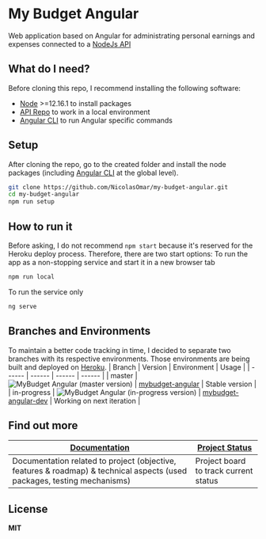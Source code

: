 # My Budget Angular
Web application based on Angular for administrating personal earnings and expenses connected to a [NodeJs API](https://github.com/NicolasOmar/my-budget-api)

## What do I need?
Before cloning this repo, I recommend installing the following software:
- [Node](https://nodejs.org/en/download/) >=12.16.1 to install packages
- [API Repo](https://github.com/NicolasOmar/my-budget-api) to work in a local environment
- [Angular CLI](https://cli.angular.io/) to run Angular specific commands

## Setup
After cloning the repo, go to the created folder and install the node packages (including [Angular CLI](https://cli.angular.io/) at the global level).
```sh
git clone https://github.com/NicolasOmar/my-budget-angular.git
cd my-budget-angular
npm run setup
```

## How to run it
Before asking, I do not recommend `npm start` because it's reserved for the Heroku deploy process.
Therefore, there are two start options:
To run the app as a non-stopping service and start it in a new browser tab
```sh
npm run local
```
To run the service only
```sh
ng serve
```

## Branches and Environments
To maintain a better code tracking in time, I decided to separate two branches with its respective environments.
Those environments are being built and deployed on [Heroku](https://www.heroku.com/).
| Branch | Version | Environment | Usage |
| ------ | ------ | ------ | ------ |
| master | ![MyBudget Angular (master version)](https://img.shields.io/github/package-json/v/nicolasomar/my-budget-angular/master?color=success&label=%20&style=flat-square) | [mybudget-angular](https://mybudget-angular.herokuapp.com/) | Stable version |
| in-progress | ![MyBudget Angular (in-progress version)](https://img.shields.io/github/package-json/v/nicolasomar/my-budget-angular/in-progress?color=yellow&label=%20&style=flat-square) | [mybudget-angular-dev](https://mybudget-angular-dev.herokuapp.com/) | Working on next iteration |

## Find out more
| [Documentation](https://nicolasomar.github.io/my-budget-docs) | [Project Status](https://trello.com/b/R6Yn7vb0/mybudget) |
| ----- | ----- |
| Documentation related to project (objective, features & roadmap) & technical aspects (used packages, testing mechanisms) | Project board to track current status |

## License
**MIT**